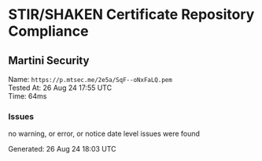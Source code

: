 # STIR/SHAKEN Certificate Repository Compliance

## Martini Security

Name: `https://p.mtsec.me/2e5a/SqF--oNxFaLQ.pem`\
Tested At: 26 Aug 24 17:55 UTC\
Time: 64ms

### Issues

no warning, or error, or notice date level issues were found

Generated: 26 Aug 24 18:03 UTC